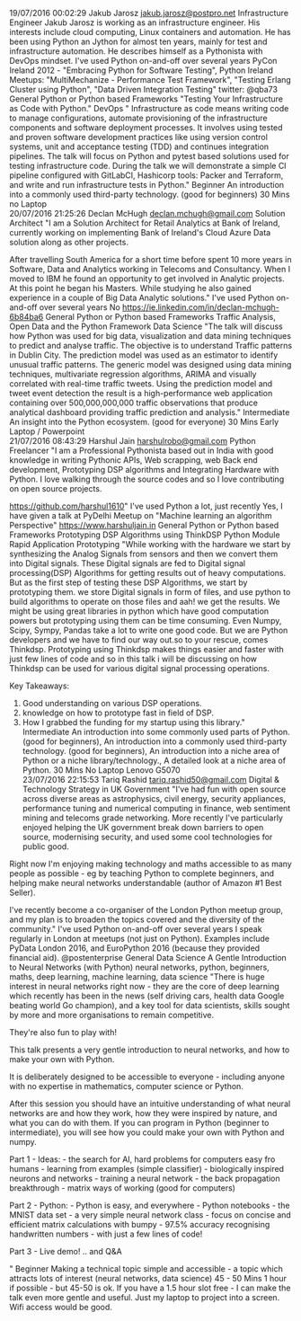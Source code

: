 19/07/2016 00:02:29	Jakub Jarosz	jakub.jarosz@postpro.net	Infrastructure Engineer	Jakub Jarosz is working as an infrastructure engineer. His interests include cloud computing, Linux containers and automation. He has been using Python an Jython for almost ten years, mainly for test and infrastructure automation. He describes himself as a Pythonista with DevOps mindset.	I've used Python on-and-off over several years	PyCon Ireland 2012 - "Embracing Python for Software Testing", Python Ireland Meetups: "MultiMechanize - Performance Test Framework", "Testing Erlang Cluster using Python", "Data Driven Integration Testing"	twitter: @qba73	General Python or Python based Frameworks	"Testing Your Infrastructure as Code with Python."	DevOps	"
Infrastructure as code means writing code to manage configurations, automate provisioning of the infrastructure components and software deployment processes. It involves using tested and proven software development practices like using version control systems, unit and acceptance testing (TDD) and continues integration pipelines. The talk will focus on Python and pytest based solutions used for testing infrastructure code. During the talk we will demonstrate a simple CI pipeline configured with GitLabCI, Hashicorp tools: Packer and Terraform, and write and run infrastructure tests in Python."	Beginner	An introduction into a commonly used third-party technology. (good for beginners)	30 Mins	no	Laptop									
20/07/2016 21:25:26	Declan McHugh	declan.mchugh@gmail.com	Solution Architect	"I am a Solution Architect for Retail Analytics at Bank of Ireland, currently working on implementing Bank of Ireland's Cloud Azure Data solution along as other projects.

After travelling South America for a short time before spent 10 more years in Software, Data and Analytics working in Telecoms and Consultancy. When I moved to IBM he found an opportunity to get involved in Analytic projects. At this point he began his Masters. While studying he also gained experience in a couple of Big Data Analytic solutions."	I've used Python on-and-off over several years	No	https://ie.linkedin.com/in/declan-mchugh-6b84ba6	General Python or Python based Frameworks	Traffic Analysis, Open Data and the Python Framework	Data Science	"The talk will discuss how Python was used for big data, visualization and data mining techniques to predict and analyse traffic. The objective is to understand
Traffic patterns in Dublin City. The prediction model was used as an estimator to identify unusual traffic patterns. The generic model was designed using data mining techniques, multivariate regression algorithms, ARIMA and visually correlated with real-time traffic tweets. Using the prediction model and tweet event detection the result is a high-performance web application containing over 500,000,000,000 traffic observations that produce analytical dashboard providing traffic prediction and analysis."	Intermediate	An insight into the Python ecosystem. (good for everyone)	30 Mins	Early	Laptop / Powerpoint									
21/07/2016 08:43:29	Harshul Jain	harshulrobo@gmail.com	Python Freelancer	"I am a Professional Pythonista based out in India with good knowledge in writing Pythonic APIs, Web scrapping, web Back end development, Prototyping DSP algorithms and Integrating Hardware with Python. I love walking through the source codes and so I love contributing on open source projects. 

https://github.com/harshul1610"	I've used Python a lot, just recently	Yes, I have given a talk at PyDelhi Meetup on "Machine learning an algorithm Perspective"	https://www.harshuljain.in	General Python or Python based Frameworks	Prototyping DSP Algorithms using ThinkDSP Python Module	Rapid Application Prototyping	"While working with the hardware we start by synthesizing the Analog Signals from sensors and then we convert them into Digital signals. These Digital signals are fed to Digital signal processing(DSP) Algorithms for getting results out of heavy computations. But as the first step of testing these DSP Algorithms, we start by prototyping them. we store Digital signals in form of files, and use python to build algorithms to operate on those files and aah! we get the results. We might be using great libraries in python which have good computation powers but prototyping using them can be time consuming. Even Numpy, Scipy, Sympy, Pandas take a lot to write one good code. But we are Python developers and we have to find our way out.so to your rescue, comes Thinkdsp. Prototyping using Thinkdsp makes things easier and faster with just few lines of code and so in this talk i will be discussing on how Thinkdsp can be used for various digital signal processing operations.

Key Takeaways:
1. Good understanding on various DSP operations.
2. knowledge on how to prototype fast in field of DSP.
3. How I grabbed the funding for my startup using this library."	Intermediate	An introduction into some commonly used parts of Python. (good for beginners), An introduction into a commonly used third-party technology. (good for beginners), An introduction into a niche area of Python or a niche library/technology., A detailed look at a niche area of Python.	30 Mins	No	Laptop Lenovo G5070									
23/07/2016 22:15:53	Tariq Rashid	tariq.rashid50@gmail.com	Digital & Technology Strategy in UK Government	"I've had fun with open source across diverse areas as astrophysics, civil energy, security appliances, performance tuning and numerical computing in finance, web sentiment mining and telecoms grade networking. More recently I've particularly enjoyed helping the UK government break down barriers to open source, modernising security, and used some cool technologies for public good.

Right now I'm enjoying making technology and maths accessible to as many people as possible - eg by teaching Python to complete beginners, and helping make neural networks understandable (author of Amazon #1 Best Seller).

I've recently become a co-organiser of the London Python meetup group, and my plan is to broaden the topics covered and the diversity of the community."	I've used Python on-and-off over several years	I speak regularly in London at meetups (not just on Python). Examples include PyData London 2016, and EuroPython 2016 (because they provided financial aid).	@postenterprise	General Data Science	A Gentle Introduction to Neural Networks (with Python)	neural networks, python, beginners, maths, deep learning, machine learning, data science	"There is huge interest in neural networks right now - they are the core of deep learning which recently has been in the news (self driving cars, health data Google beating world Go champion), and a key tool for data scientists, skills sought by more and more organisations to remain competitive.

They're also fun to play with!

This talk presents a very gentle introduction to neural networks, and how to make your own with Python.

It is deliberately designed to be accessible to everyone - including anyone with no expertise in mathematics, computer science or Python.

After this session you should have an intuitive understanding of what neural networks are and how they work, how they were inspired by nature, and what you can do with them. If you can program in Python (beginner to intermediate), you will see how you could make your own with Python and numpy.

Part 1 - Ideas: - the search for AI, hard problems for computers easy fro humans - learning from examples (simple classifier) - biologically inspired neurons and networks - training a neural network - the back propagation breakthrough - matrix ways of working (good for computers)

Part 2 - Python: - Python is easy, and everywhere - Python notebooks - the MNIST data set - a very simple neural network class - focus on concise and efficient matrix calculations with bumpy - 97.5% accuracy recognising handwritten numbers - with just a few lines of code!

Part 3 - Live demo! .. and Q&A

"	Beginner	Making a technical topic simple and accessible - a topic which attracts lots of interest (neural networks, data science)	45 - 50 Mins	1 hour if possible - but 45-50 is ok. If you have a 1.5 hour slot free - I can make the talk even more gentle and useful.	Just my laptop to project into a screen. Wifi access would be good.									
